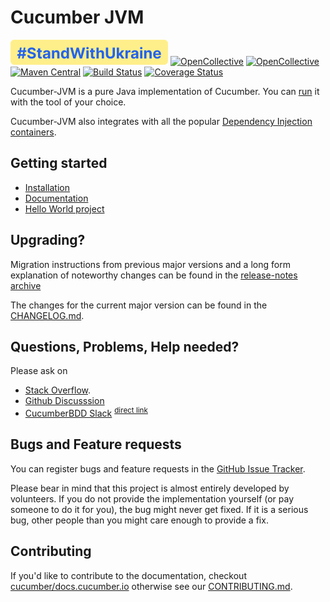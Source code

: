 # Cucumber JVM

[![#StandWithUkraine](https://raw.githubusercontent.com/vshymanskyy/StandWithUkraine/main/badges/StandWithUkraine.svg)](https://vshymanskyy.github.io/StandWithUkraine)
[![OpenCollective](https://opencollective.com/cucumber/backers/badge.svg)](https://opencollective.com/cucumber)
[![OpenCollective](https://opencollective.com/cucumber/sponsors/badge.svg)](https://opencollective.com/cucumber)
[![Maven Central](https://img.shields.io/maven-central/v/io.cucumber/cucumber-java.svg?label=Maven%20Central)](https://central.sonatype.com/artifact/io.cucumber/cucumber-java)
[![Build Status](https://github.com/cucumber/cucumber-jvm/workflows/Cucumber%20CI/badge.svg)](https://github.com/cucumber/cucumber-jvm/actions)
[![Coverage Status](https://codecov.io/gh/cucumber/cucumber-jvm/branch/main/graph/badge.svg)](https://codecov.io/gh/cucumber/cucumber-jvm/branch/main)

Cucumber-JVM is a pure Java implementation of Cucumber.
You can [run](https://cucumber.io/docs/cucumber/api/#running-cucumber) it with
the tool of your choice.

Cucumber-JVM also integrates with all the popular
[Dependency Injection containers](https://cucumber.io/docs/installation/java/#dependency-injection).

## Getting started

* [Installation](https://cucumber.io/docs/installation/java/)
* [Documentation](https://cucumber.io/docs/cucumber/)
* [Hello World project](https://github.com/cucumber/cucumber-java-skeleton)

## Upgrading?

Migration instructions from previous major versions and a long form
explanation of noteworthy changes can be found in the [release-notes archive](release-notes)

The changes for the current major version can be found in the [CHANGELOG.md](CHANGELOG.md).

## Questions, Problems, Help needed?

Please ask on

* [Stack Overflow](https://stackoverflow.com/questions/tagged/cucumber-jvm).
* [Github Discusssion](https://github.com/orgs/cucumber/discussions)
* [CucumberBDD Slack](https://communityinviter.com/apps/cucumberbdd/docs-page) <sup>[direct link](https://cucumberbdd.slack.com/)</sup>

## Bugs and Feature requests

You can register bugs and feature requests in the
[GitHub Issue Tracker](https://github.com/cucumber/cucumber-jvm/issues).

Please bear in mind that this project is almost entirely developed by
volunteers. If you do not provide the implementation yourself (or pay someone
to do it for you), the bug might never get fixed. If it is a serious bug, other
people than you might care enough to provide a fix.

## Contributing

If you'd like to contribute to the documentation, checkout
[cucumber/docs.cucumber.io](https://github.com/cucumber/docs.cucumber.io)
otherwise see our
[CONTRIBUTING.md](https://github.com/cucumber/cucumber-jvm/blob/main/CONTRIBUTING.md).
